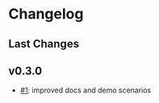 # Changelog

## Last Changes

## v0.3.0

- [#1](https://github.com/aixigo/arestocats/issues/1): improved docs and demo scenarios
